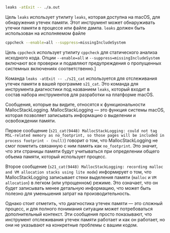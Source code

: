 
```bash
leaks -atExit -- ./a.out
```


Цель `leaks` использует утилиту `leaks`, которая доступна на macOS, для обнаружения утечек памяти. Этот инструмент может обнаруживать утечки памяти в процессе или файле дампа. `leaks` должен быть использован на исполняемом файле

```bash
cppcheck --enable=all --suppress=missingIncludeSystem
```

Цель `cppcheck` использует утилиту `cppcheck` для статического анализа исходного кода. Опции `--enable=all` и `--suppress=missingIncludeSystem` включают все проверки и подавляют предупреждения о пропущенных системных включениях соответственно.]

Команда `leaks -atExit -- ./s21_cat` используется для отслеживания утечек памяти в вашей программе `s21_cat`. Это команда для инструмента диагностики под названием `leaks`, который входит в состав набора инструментов для разработки на платформе macOS.

Сообщения, которые вы видите, относятся к функциональности MallocStackLogging. MallocStackLogging — это функция системы macOS, которая позволяет записывать информацию о выделении и освобождении памяти.

Первое сообщение (`s21_cat(9448) MallocStackLogging: could not tag MSL-related memory as no_footprint, so those pages will be included in process footprint - (null)`) говорит о том, что MallocStackLogging не смог пометить связанную с ним память как `no_footprint`. Это значит, что эти страницы памяти будут учитываться при определении общего объема памяти, который использует процесс.

Второе сообщение (`s21_cat(9448) MallocStackLogging: recording malloc and VM allocation stacks using lite mode`) информирует о том, что MallocStackLogging записывает стеки выделения памяти (`malloc` и `VM allocation`) в легком (или упрощенном) режиме. Это означает, что он будет записывать менее детальную информацию, что может быть полезно для уменьшения затрат на производительность.

Однако стоит отметить, что диагностика утечек памяти — это сложный процесс, и для полного понимания ситуации может потребоваться дополнительный контекст. Эти сообщения просто показывают, что инструмент отслеживания утечек памяти работает и как он работает, но они не указывают на конкретные проблемы с вашим кодом.